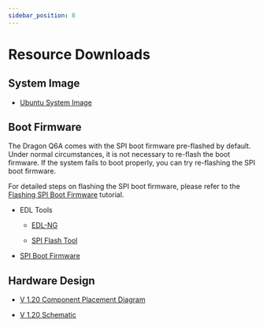 ```yaml
---
sidebar_position: 8
---
```


# Resource Downloads

## System Image

- [Ubuntu System Image](https://dl.radxa.com/q6a/images/ubuntu-preinstalled-desktop-arm64-250731.img.zip)

## Boot Firmware

The Dragon Q6A comes with the SPI boot firmware pre-flashed by default. Under normal circumstances, it is not necessary to re-flash the boot firmware. If the system fails to boot properly, you can try re-flashing the SPI boot firmware.

For detailed steps on flashing the SPI boot firmware, please refer to the [Flashing SPI Boot Firmware](../q6a/low-dev/spi_fw/) tutorial.

- EDL Tools

  - [EDL-NG](https://dl.radxa.com/q6a/images/edl-ng-dist.zip)

  - [SPI Flash Tool](https://dl.radxa.com/q6a/images/spinor_flash_tool.zip)

- [SPI Boot Firmware](https://dl.radxa.com/q6a/images/flat_build_250801.zip)

## Hardware Design

- [V 1.20 Component Placement Diagram](https://dl.radxa.com/q6a/hw/RADXA%20Dragon%20Q6A%20V1.20%20%e4%bd%8d%e5%8f%b7%e5%9b%be%2020250621.pdf)

- [V 1.20 Schematic](https://dl.radxa.com/q6a/hw/RADXA%20Dragon%20Q6A%20V1.20%20Schematic%2020250621.pdf)
